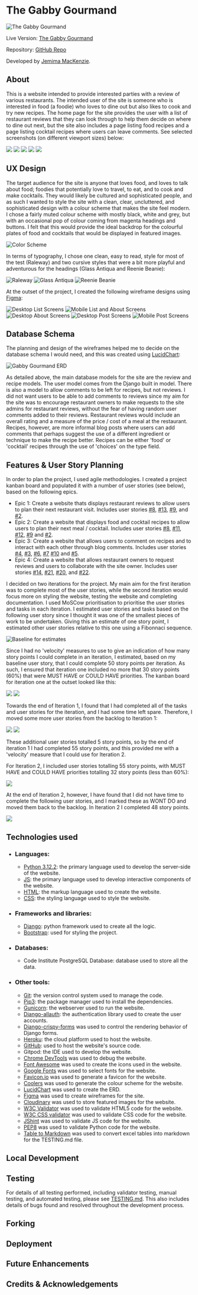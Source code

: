 # The Gabby Gourmand

![The Gabby Gourmand](documentation/am_i_responsive.png)

Live Version: [The Gabby Gourmand](https://gabby-gourmand-a59f21db8e77.herokuapp.com/)


Repository: [GitHub Repo](https://github.com/Jem212Mac/the-gabby-gourmand)

Developed by [Jemima MacKenzie](https://github.com/Jem212Mac).

## About
This is a website intended to provide interested parties with a review of various restaurants.  The intended user of the site is someone who is interested in food (a foodie) who loves to dine out but also likes to cook and try new recipes.  The home page for the site provides the user with a list of restaurant reviews that they can look through to help them decide on where to dine out next, but the site also includes a page listing food recipes and a page listing cocktail recipes where users can leave comments.  See selected screenshots (on different viewport sizes) below:

![](documentation/screen_1.png)
![](documentation/screen_2.png)
![](documentation/screen_3.png)
![](documentation/screen_4.png)
![](documentation/screen_5.png)

## UX Design
The target audience for the site is anyone that loves food, and loves to talk about food; foodies that potentially love to travel, to eat, and to cook and make cocktails.  They would likely be cultured and sophisticated people, and as such I wanted to style the site with a clean, clear, uncluttered, and sophisticated design with a colour scheme that makes the site feel modern.  I chose a fairly muted colour scheme with mostly black, white and grey, but with an occasional pop of colour coming from magenta headings and buttons.  I felt that this would provide the ideal backdrop for the colourful plates of food and cocktails that would be displayed in featured images.  

![Color Scheme](documentation/colour_scheme.png)

In terms of typography, I chose one clean, easy to read, style for most of the test (Raleway) and two cursive styles that were a bit more playful and adventurous for the headings (Glass Antiqua and Reenie Beanie):

![Raleway](documentation/raleway.png)
![Glass Antiqua](documentation/glass_antiqua.png)
![Reenie Beanie](documentation/reenie_beanie.png)

At the outset of the project, I created the following wireframe designs using [Figma](https://www.figma.com/):

![Desktop List Screens](documentation/wireframes/Desktop_List_Screens.png)
![Mobile List and About Screens](documentation/wireframes/Mobile_List_About_Screens.png)
![Desktop About Screens](documentation/wireframes/Desktop_About_Screen.png)
![Desktop Post Screens](documentation/wireframes/Desktop_Post_Screens.png)
![Mobile Post Screens](documentation/wireframes/Mobile_Post_Screens.png)

## Database Schema

The planning and design of the wireframes helped me to decide on the database schema I would need, and this was created using [LucidChart](https://www.lucidchart.com/):

![Gabby Gourmand ERD](documentation/Gabby_Gourmand_ERD.jpeg)

As detailed above, the main database models for the site are the review and recipe models.  The user model comes from the Django built in model.  There is also a model to allow comments to be left for recipes, but not reviews.  I did not want users to be able to add comments to reviews since my aim for the site was to encourage restaurant owners to make requests to the site admins for restaurant reviews, without the fear of having random user comments added to their reviews.  Restaurant reviews would include an overall rating and a measure of the price / cost of a meal at the restaurant.  Recipes, however, are more informal blog posts where users can add comments that perhaps suggest the use of a different ingredient or technique to make the recipe better.  Recipes can be either 'food' or 'cocktail' recipes through the use of 'choices' on the type field.

## Features & User Story Planning

In order to plan the project, I used agile methodologies.  I created a project kanban board and populated it with a number of user stories (see below), based on the following epics.

 - Epic 1: Create a website thats displays restaurant reviews to allow users to plan their next restaurant visit.  Includes user stories [#8](https://github.com/Jem212Mac/the-gabby-gourmand/issues/8), [#13](https://github.com/Jem212Mac/the-gabby-gourmand/issues/13), [#9](https://github.com/Jem212Mac/the-gabby-gourmand/issues/9), and [#2](https://github.com/Jem212Mac/the-gabby-gourmand/issues/2).
 - Epic 2: Create a website that displays food and cocktail recipes to allow users to plan their next meal / cocktail.  Includes user stories [#8](https://github.com/Jem212Mac/the-gabby-gourmand/issues/8), [#11](https://github.com/Jem212Mac/the-gabby-gourmand/issues/11), [#12](https://github.com/Jem212Mac/the-gabby-gourmand/issues/12), [#9](https://github.com/Jem212Mac/the-gabby-gourmand/issues/9) and [#2](https://github.com/Jem212Mac/the-gabby-gourmand/issues/2).
 - Epic 3: Create a website that allows users to comment on recipes and to interact with each other through blog comments.  Includes user stories [#4](https://github.com/Jem212Mac/the-gabby-gourmand/issues/4), [#3](https://github.com/Jem212Mac/the-gabby-gourmand/issues/3), [#6](https://github.com/Jem212Mac/the-gabby-gourmand/issues/6), [#7](https://github.com/Jem212Mac/the-gabby-gourmand/issues/7) [#10](https://github.com/Jem212Mac/the-gabby-gourmand/issues/10) and [#5](https://github.com/Jem212Mac/the-gabby-gourmand/issues/5).
 - Epic 4: Create a website that allows restaurant owners to request reviews and users to collaborate with the site owner.  Includes user stories [#14](https://github.com/Jem212Mac/the-gabby-gourmand/issues/14), [#21](https://github.com/Jem212Mac/the-gabby-gourmand/issues/21), [#20](https://github.com/Jem212Mac/the-gabby-gourmand/issues/20), and [#22](https://github.com/Jem212Mac/the-gabby-gourmand/issues/22).

I decided on two iterations for the project.  My main aim for the first iteration was to complete most of the user stories, while the second iteration would focus more on styling the website, testing the website and completing documentation.  I used MoSCow prioritisation to prioritise the user stories and tasks in each iteration.  I estimated user stories and tasks based on the following user story since I thought it was one of the smallest pieces of work to be undertaken.  Giving this an estimate of one story point, I estimated other user stories relative to this one using a Fibonnaci sequence.

![Baseline for estimates](documentation/kanban/Baseline_for_estimates.png)

Since I had no 'velocity' measures to use to give an indication of how many story points I could complete in an iteration, I estimated, based on my baseline user story, that I could complete 50 story points per iteration.  As such, I ensured that iteration one included no more that 30 story points (60%) that were MUST HAVE or COULD HAVE priorities.  The kanban board for iteration one at the outset looked like this:

![](documentation/kanban/Iteration1-Must_Should.png)
![](documentation/kanban/Iteration1-Could_Wont.png)

Towards the end of Iteration 1, I found that I had completed all of the tasks and user stories for the iteration, and I had some time left spare.  Therefore, I moved some more user stories from the backlog to Iteration 1:

![](documentation/kanban/Iteration1-Extra_1.png)
![](documentation/kanban/Iteration1-Extra_2.png)

These additional user stories totalled 5 story points, so by the end of iteration 1 I had completed 55 story points, and this provided me with a 'velocity' measure that I could use for Iteration 2.

For Iteration 2, I included user stories totalling 55 story points, with MUST HAVE and COULD HAVE priorities totalling 32 story points (less than 60%):

![](documentation/kanban/Iteration_2_all.png)

At the end of Iteration 2, however, I have found that I did not have time to complete the following user stories, and I marked these as WONT DO and moved them back to the backlog.  In Iteration 2 I completed 48 story points.

![](documentation/kanban/Wont_Do.png)

## Technologies used

- ### Languages:
    
    + [Python 3.12.2](https://www.python.org/downloads/release/python-385/): the primary language used to develop the server-side of the website.
    + [JS](https://www.javascript.com/): the primary language used to develop interactive components of the website.
    + [HTML](https://developer.mozilla.org/en-US/docs/Web/HTML): the markup language used to create the website.
    + [CSS](https://developer.mozilla.org/en-US/docs/Web/css): the styling language used to style the website.

- ### Frameworks and libraries:

    + [Django](https://www.djangoproject.com/): python framework used to create all the logic.
    + [Bootstrap](https://getbootstrap.com/): used for styling the project.

- ### Databases:

    + Code Institute PostgreSQL Database: database used to store all the data.

- ### Other tools:

    + [Git](https://git-scm.com/): the version control system used to manage the code.
    + [Pip3](https://pypi.org/project/pip/): the package manager used to install the dependencies.
    + [Gunicorn](https://gunicorn.org/): the webserver used to run the website.
    + [Django-allauth](https://django-allauth.readthedocs.io/en/latest/): the authentication library used to create the user accounts.
    + [Django-crispy-forms](https://django-cryptography.readthedocs.io/en/latest/) was used to control the rendering behavior of Django forms.
    + [Heroku](https://id.heroku.com/login): the cloud platform used to host the website.
    + [GitHub](https://github.com/): used to host the website's source code.
    + Gitpod: the IDE used to develop the website.
    + [Chrome DevTools](https://developer.chrome.com/docs/devtools/open/) was used to debug the website.
    + [Font Awesome](https://fontawesome.com/) was used to create the icons used in the website.
    + [Google Fonts](https://fonts.google.com/) was used to select fonts for the website.
    + [Favicon.io](https://favicon.io/) was used to generate a favicon for the website.
    + [Coolers](https://coolors.co/) was used to generate the colour scheme for the website.
    + [LucidChart](https://www.lucidchart.com/) was used to create the ERD.
    + [Figma](https://www.figma.com/) was used to create wireframes for the site.
    + [Cloudinary](https://cloudinary.com/) was used to store featured images for the website.
    + [W3C Validator](https://validator.w3.org/) was used to validate HTML5 code for the website.
    + [W3C CSS validator](https://jigsaw.w3.org/css-validator/) was used to validate CSS code for the website.
    + [JShint](https://jshint.com/) was used to validate JS code for the website.
    + [PEP8](https://pep8ci.herokuapp.com/) was used to validate Python code for the website.
    + [Table to Markdown](https://tabletomarkdown.com/) was used to convert excel tables into markdown for the TESTING.md file.

## Local Development


## Testing
For details of all testing performed, including validator testing, manual testing, and automated testing, please see [TESTING.md](TESTING.md).  This also includes details of bugs found and resolved throughout the development process.

## Forking


## Deployment


## Future Enhancements


## Credits & Acknowledgements